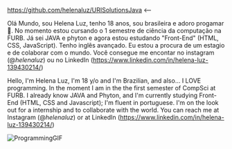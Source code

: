 https://github.com/helenaluz/URISolutionsJava <--

Olá Mundo, sou Helena Luz, tenho 18 anos, sou brasileira e adoro progamar 👾.
No momento estou cursando o 1 semestre de ciência da computação na FURB.
Já sei JAVA e phyton e agora estou estudando "Front-End" (HTML, CSS, JavaScript).
Tenho inglês avançado.
Eu estou a procura de um estagio e de colaborar com o mundo.
Você consegue me encontar no instagram (@_helenaluz_) ou no LinkedIn (https://www.linkedin.com/in/helena-luz-139430214/)

Hello, I'm Helena Luz, I'm 18 y/o and I'm Brazilian, and also... I LOVE programming.
In the moment I am in the the first semester of CompSci at FURB.
I already know JAVA and Phyton, and I'm currently studying Front-End (HTML, CSS and Javascript);
I'm fluent in portuguese.
I'm on the look out for a internship and to collaborate with the world.
You can reach me at Instagram (@_helenaluz_) or at LinkedIn (https://www.linkedin.com/in/helena-luz-139430214/)

![ProgrammingGIF](https://user-images.githubusercontent.com/99624336/229231357-e67e0088-0fb9-4fa7-908b-555ed0bae5f9.gif)

